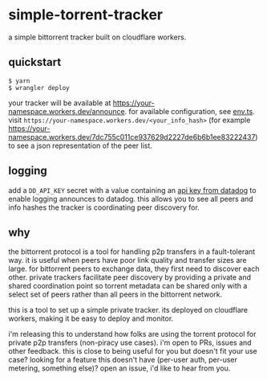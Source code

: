 # simple-torrent-tracker

a simple bittorrent tracker built on cloudflare workers.

## quickstart

```
$ yarn
$ wrangler deploy
```

your tracker will be available at https://your-namespace.workers.dev/announce.
for available configuration, see [env.ts](./src/workers/env.ts). visit
`https://your-namespace.workers.dev/<your_info_hash>` (for example
https://your-namespace.workers.dev/7dc755c011ce937629d2227de6b6b1ee83222437) to
see a json representation of the peer list.

## logging

add a `DD_API_KEY` secret with a value containing an
[api key from datadog][keys] to enable logging announces to datadog. this allows
you to see all peers and info hashes the tracker is coordinating peer discovery
for.

## why

the bittorrent protocol is a tool for handling p2p transfers in a fault-tolerant
way. it is useful when peers have poor link quality and transfer sizes are
large. for bittorrent peers to exchange data, they first need to discover
each other. private trackers facilitate peer discovery by providing a private
and shared coordination point so torrent metadata can be shared only with a
select set of peers rather than all peers in the bittorrent network.

this is a tool to set up a simple private tracker. its deployed on cloudflare
workers, making it be easy to deploy and monitor.

i'm releasing this to understand how folks are using the torrent protocol for
private p2p transfers (non-piracy use cases). i'm open to PRs, issues and other
feedback. this is close to being useful for you but doesn't fit your use case?
looking for a feature this doesn't have (per-user auth, per-user metering,
something else)? open an issue, i'd like to hear from you.

[keys]: https://docs.datadoghq.com/account_management/api-app-keys/